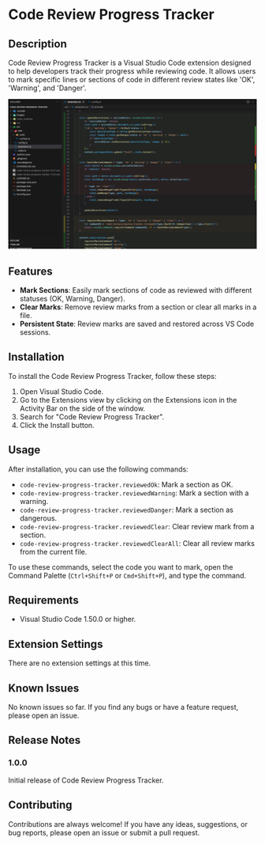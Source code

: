 # Code Review Progress Tracker

## Description

Code Review Progress Tracker is a Visual Studio Code extension designed to help developers track their progress while reviewing code. It allows users to mark specific lines or sections of code in different review states like 'OK', 'Warning', and 'Danger'.

![preview](./preview.png)

## Features

- **Mark Sections**: Easily mark sections of code as reviewed with different statuses (OK, Warning, Danger).
- **Clear Marks**: Remove review marks from a section or clear all marks in a file.
- **Persistent State**: Review marks are saved and restored across VS Code sessions.

## Installation

To install the Code Review Progress Tracker, follow these steps:

1. Open Visual Studio Code.
2. Go to the Extensions view by clicking on the Extensions icon in the Activity Bar on the side of the window.
3. Search for "Code Review Progress Tracker".
4. Click the Install button.

## Usage

After installation, you can use the following commands:

- `code-review-progress-tracker.reviewedOk`: Mark a section as OK.
- `code-review-progress-tracker.reviewedWarning`: Mark a section with a warning.
- `code-review-progress-tracker.reviewedDanger`: Mark a section as dangerous.
- `code-review-progress-tracker.reviewedClear`: Clear review mark from a section.
- `code-review-progress-tracker.reviewedClearAll`: Clear all review marks from the current file.

To use these commands, select the code you want to mark, open the Command Palette (`Ctrl+Shift+P` or `Cmd+Shift+P`), and type the command.

## Requirements

- Visual Studio Code 1.50.0 or higher.

## Extension Settings

There are no extension settings at this time.

## Known Issues

No known issues so far. If you find any bugs or have a feature request, please open an issue.

## Release Notes

### 1.0.0

Initial release of Code Review Progress Tracker.

## Contributing

Contributions are always welcome! If you have any ideas, suggestions, or bug reports, please open an issue or submit a pull request.

